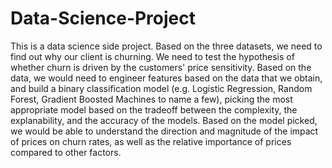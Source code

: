 # Data-Science-Project
 This is a data science side project. Based on the three datasets, we need to find out why our client is churning.
 We need to test the hypothesis of whether churn is driven by the customers' price sensitivity.
 Based on the data, we would need to engineer features based on the data that we obtain, and build a binary
classification model (e.g. Logistic Regression, Random Forest, Gradient Boosted Machines to name a few), picking
the most appropriate model based on the tradeoff between the complexity, the explanability, and the accuracy of
the models. Based on the model picked, we would be able to understand the direction and magnitude of the impact
of prices on churn rates, as well as the relative importance of prices compared to other factors.
